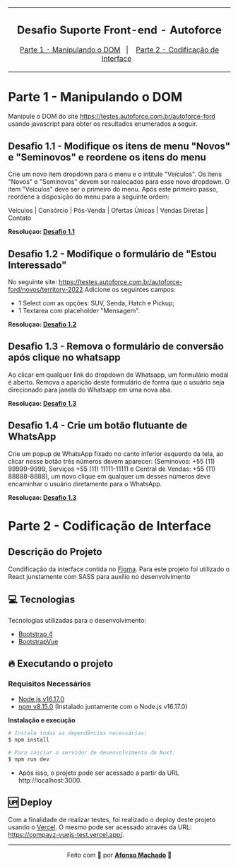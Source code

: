 <table align="center"><tr><td align="center" width="9999">

<h2>
Desafio Suporte Front-end - Autoforce
</h2>

<p align="center">
  <a href="#parte-1-manipulando-o-dom">Parte 1 - Manipulando o DOM</a>&nbsp;&nbsp;&nbsp;|&nbsp;&nbsp;&nbsp;
  <a href="#parte-2-codificação-de-interface">Parte 2 - Codificação de Interface</a>&nbsp;&nbsp;&nbsp;
</p>

</td></tr>
</table>

# Parte 1 - Manipulando o DOM

Manipule o DOM do site https://testes.autoforce.com.br/autoforce-ford usando javascript para obter os resultados enumerados a seguir.

## Desafio 1.1 -  Modifique os itens de menu "Novos" e "Seminovos" e reordene os itens do menu

Crie um novo item dropdown para o menu e o intitule "Veículos".
Os itens "Novos" e "Seminovos" devem ser realocados para esse novo dropdown. O item "Veículos" deve ser o primeiro do menu. Após este primeiro passo, reordene a disposição do menu para a seguinte ordem:

Veículos | Consórcio | Pós-Venda | Ofertas Únicas | Vendas Diretas | Contato

**Resoluçao: [Desafio 1.1](https://github.com/AfonsoMachado/autoforce-test/blob/master/Parte%201/autoforce1.1.js)**

## Desafio 1.2 -  Modifique o formulário de "Estou Interessado"

No seguinte site: https://testes.autoforce.com.br/autoforce-ford/novos/territory-2022
Adicione os seguintes campos:

- 1 Select com as opções: SUV,  Senda, Hatch e Pickup;
- 1 Textarea com placeholder "Mensagem".


**Resoluçao: [Desafio 1.2](https://github.com/AfonsoMachado/autoforce-test/blob/master/Parte%201/autoforce1.2.js)**

## Desafio 1.3 - Remova o formulário de conversão após clique no whatsapp

Ao clicar em qualquer link do dropdown de 
Whatsapp, um formulário modal é aberto.
Remova a aparição deste formulário de forma que o usuário seja direcionado para janela do Whatsapp em uma nova aba.


**Resoluçao: [Desafio 1.3](https://github.com/AfonsoMachado/autoforce-test/blob/master/Parte%201/autoforce1.3.js)**

## Desafio 1.4 - Crie um botão flutuante de WhatsApp

Crie um popup de WhatsApp fixado no canto inferior esquerdo da tela, ao clicar nesse botão três números devem aparecer:
(Seminovos: +55 (11) 99999-9999, Serviços +55 (11) 11111-11111 e Central de Vendas: +55 (11) 88888-8888), um novo clique em qualquer um desses números deve encaminhar o usuário diretamente para o WhatsApp.

**Resoluçao: [Desafio 1.3](https://github.com/AfonsoMachado/autoforce-test/blob/master/Parte%201/autoforce1.4.js)**

# Parte 2 - Codificação de Interface

## Descrição do Projeto

Condificação da interface contida no [Figma](https://www.figma.com/file/mEuuuja11kYw9M9swY69wl/Desafio-Genius?node-id=34%3A42). Para este projeto foi utilizado o React junstamente com SASS para auxílio no desenvolvimento

## :computer: Tecnologias

Tecnologias utilizadas para o desenvolvimento:

- [Bootstrap 4](https://getbootstrap.com/docs/4.6/getting-started/introduction/)
- [BootstrapVue](https://bootstrap-vue.org/)


## :fire: Executando o projeto

### Requisitos Necessários

- [Node.js v16.17.0](https://nodejs.org/download/release/v16.17.0/)
- [npm v8.15.0](https://www.npmjs.com/) (Instalado juntamente com o Node.js v16.17.0)

**Instalação e execução**

```bash
# Instale todas as dependências necessárias:
$ npm install

# Para iniciar o servidor de desenvolvimento do Nuxt:
$ npm run dev
```

- Após isso, o projeto pode ser acessado a partir da URL http://localhost:3000.

## :up: Deploy

Com a finalidade de realizar testes, foi realizado o deploy deste projeto usando o <a target="_blank" href="https://vercel.com/">Vercel</a>. O mesmo pode ser acessado através da URL: https://compayz-vuejs-test.vercel.app/.

---

<p align="center">Feito com 💜 por <strong><a href="https://www.linkedin.com/in/AfonsoMachado/">Afonso Machado</a> 🥰 </strong> </p>
